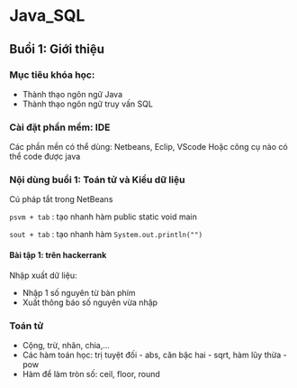 # Java_SQL

## Buổi 1: Giới thiệu

### Mục tiêu khóa học:
- Thành thạo ngôn ngữ Java 
- Thành thạo ngôn ngữ truy vấn SQL

### Cài đặt phần mềm: IDE 

Các phần mền có thể dùng: Netbeans, Eclip, VScode
Hoặc công cụ nào có thể code được java

### Nội dùng buổi 1: Toán tử và Kiểu dữ liệu

Cú pháp tắt trong NetBeans

`psvm + tab` : tạo nhanh hàm public static void main

`sout + tab` : tạo nhanh hàm `System.out.println("")`

#### Bài tập 1: trên hackerrank

Nhập xuất dữ liệu:
- Nhập 1 số nguyên từ bàn phím
- Xuất thông báo số nguyên vừa nhập

### Toán tử

- Cộng, trừ, nhân, chia,...
- Các hàm toán học: trị tuyệt đối - abs, căn bậc hai - sqrt, hàm lũy thừa - pow
- Hàm để làm tròn số: ceil, floor, round









